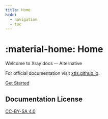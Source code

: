 ```yaml
---
title: Home
hide:
  - navigation
  - toc
---
```


# :material-home: Home

Welcome to Xray docs -- Alternative

For official documentation visit [xtls.github.io](https://xtls.github.io).

[Get Started](./configuration/)

## Documentation License

[CC-BY-SA 4.0](https://creativecommons.org/licenses/by-sa/4.0/)
